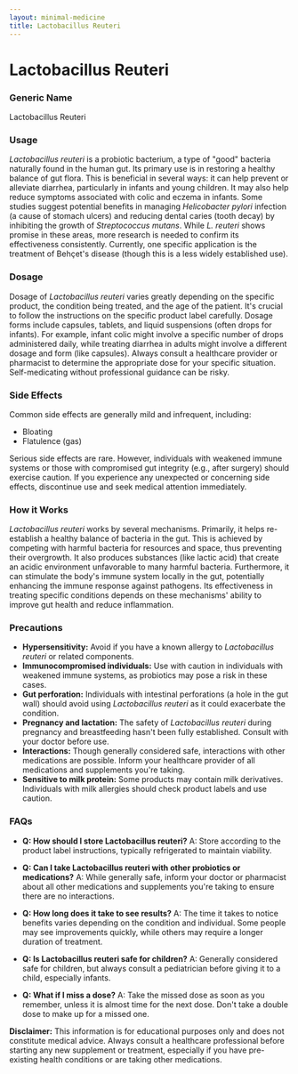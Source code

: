 ```yaml
---
layout: minimal-medicine
title: Lactobacillus Reuteri
---
```


# Lactobacillus Reuteri
### Generic Name
Lactobacillus Reuteri

### Usage
*Lactobacillus reuteri* is a probiotic bacterium, a type of "good" bacteria naturally found in the human gut.  Its primary use is in restoring a healthy balance of gut flora. This is beneficial in several ways: it can help prevent or alleviate diarrhea, particularly in infants and young children.  It may also help reduce symptoms associated with colic and eczema in infants.  Some studies suggest potential benefits in managing *Helicobacter pylori* infection (a cause of stomach ulcers) and reducing dental caries (tooth decay) by inhibiting the growth of *Streptococcus mutans*.  While *L. reuteri* shows promise in these areas, more research is needed to confirm its effectiveness consistently.  Currently, one specific application is the treatment of Behçet's disease (though this is a less widely established use).

### Dosage
Dosage of *Lactobacillus reuteri* varies greatly depending on the specific product, the condition being treated, and the age of the patient.  It's crucial to follow the instructions on the specific product label carefully.  Dosage forms include capsules, tablets, and liquid suspensions (often drops for infants).  For example, infant colic might involve a specific number of drops administered daily, while treating diarrhea in adults might involve a different dosage and form (like capsules).  Always consult a healthcare provider or pharmacist to determine the appropriate dose for your specific situation.  Self-medicating without professional guidance can be risky.

### Side Effects
Common side effects are generally mild and infrequent, including:

* Bloating
* Flatulence (gas)

Serious side effects are rare.  However, individuals with weakened immune systems or those with compromised gut integrity (e.g., after surgery) should exercise caution.  If you experience any unexpected or concerning side effects, discontinue use and seek medical attention immediately.

### How it Works
*Lactobacillus reuteri* works by several mechanisms. Primarily, it helps re-establish a healthy balance of bacteria in the gut.  This is achieved by competing with harmful bacteria for resources and space, thus preventing their overgrowth.  It also produces substances (like lactic acid) that create an acidic environment unfavorable to many harmful bacteria. Furthermore, it can stimulate the body's immune system locally in the gut, potentially enhancing the immune response against pathogens.  Its effectiveness in treating specific conditions depends on these mechanisms' ability to improve gut health and reduce inflammation.


### Precautions
* **Hypersensitivity:** Avoid if you have a known allergy to *Lactobacillus reuteri* or related components.
* **Immunocompromised individuals:** Use with caution in individuals with weakened immune systems, as probiotics may pose a risk in these cases.
* **Gut perforation:** Individuals with intestinal perforations (a hole in the gut wall) should avoid using *Lactobacillus reuteri* as it could exacerbate the condition.
* **Pregnancy and lactation:**  The safety of *Lactobacillus reuteri* during pregnancy and breastfeeding hasn't been fully established. Consult with your doctor before use.
* **Interactions:** Though generally considered safe, interactions with other medications are possible. Inform your healthcare provider of all medications and supplements you're taking.
* **Sensitive to milk protein:** Some products may contain milk derivatives.  Individuals with milk allergies should check product labels and use caution.


### FAQs

* **Q: How should I store Lactobacillus reuteri?**  A: Store according to the product label instructions, typically refrigerated to maintain viability.

* **Q: Can I take Lactobacillus reuteri with other probiotics or medications?** A: While generally safe, inform your doctor or pharmacist about all other medications and supplements you're taking to ensure there are no interactions.

* **Q: How long does it take to see results?** A: The time it takes to notice benefits varies depending on the condition and individual.  Some people may see improvements quickly, while others may require a longer duration of treatment.

* **Q: Is Lactobacillus reuteri safe for children?** A:  Generally considered safe for children, but always consult a pediatrician before giving it to a child, especially infants.

* **Q: What if I miss a dose?** A:  Take the missed dose as soon as you remember, unless it is almost time for the next dose. Don't take a double dose to make up for a missed one.


**Disclaimer:** This information is for educational purposes only and does not constitute medical advice.  Always consult a healthcare professional before starting any new supplement or treatment, especially if you have pre-existing health conditions or are taking other medications.

